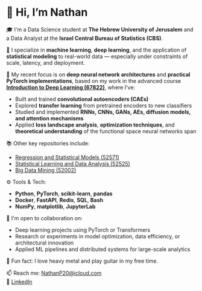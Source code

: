 # 👋 Hi, I’m Nathan

🎓 I'm a Data Science student at **The Hebrew University of Jerusalem** and a Data Analyst at the **Israel Central Bureau of Statistics (CBS)**.

🔬 I specialize in **machine learning**, **deep learning**, and the application of **statistical modeling** to real-world data — especially under constraints of scale, latency, and deployment.

🧠 My recent focus is on **deep neural network architectures** and **practical PyTorch implementations**, based on my work in the advanced course [**Introduction to Deep Learning (67822)**](https://github.com/NathanP23/Introduction-to-Deep-Learning-67822), where I’ve:
- Built and trained **convolutional autoencoders (CAEs)**
- Explored **transfer learning** from pretrained encoders to new classifiers
- Studied and implemented **RNNs, CNNs, GANs, AEs, diffusion models, and attention mechanisms**
- Applied **loss landscape analysis**, **optimization techniques**, and **theoretical understanding** of the functional space neural networks span

📚 Other key repositories include:
- [Regression and Statistical Models (52571)](https://github.com/NathanP23/Regression-and-Statistical-Models-52571)
- [Statistical Learning and Data Analysis (52525)](https://github.com/NathanP23/Statistical-Learning-and-Data-Analysis-52525)
- [Big Data Mining (52002)](https://github.com/NathanP23/Big-Data-Mining-52002)

⚙️ Tools & Tech:
- **Python**, **PyTorch**, **scikit-learn**, **pandas**
- **Docker**, **FastAPI**, **Redis**, **SQL**, **Bash**
- **NumPy**, **matplotlib**, **JupyterLab**

🤝 I'm open to collaboration on:
- Deep learning projects using PyTorch or Transformers
- Research or experiments in model optimization, data efficiency, or architectural innovation
- Applied ML pipelines and distributed systems for large-scale analytics

🎸 Fun fact: I love heavy metal and play guitar in my free time.

📫 Reach me: NathanP20@icloud.com  
🔗 [LinkedIn](https://www.linkedin.com/in/nathan-p-6038282b0)

<!---
NathanP23/NathanP23 is a ✨ special ✨ repository because its `README.md` (this file) appears on your GitHub profile.
You can click the Preview link to take a look at your changes.
--->
